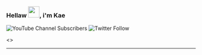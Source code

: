 ### Hellaw <img src="https://raw.githubusercontent.com/MartinHeinz/MartinHeinz/master/wave.gif" width="30px">, i'm Kae

![YouTube Channel Subscribers](https://img.shields.io/youtube/channel/subscribers/UCcV0gPPBxRbTOWiFTq8Y4Qw?style=for-the-badge)
![Twitter Follow](https://img.shields.io/twitter/follow/kae_desu_?style=for-the-badge)

<>

---
